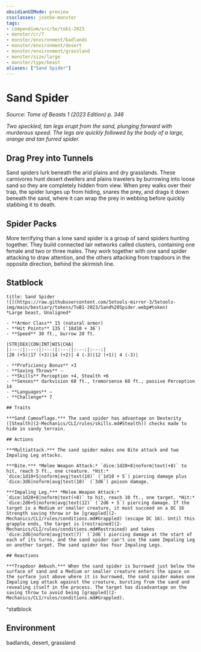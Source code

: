 ```yaml
---
obsidianUIMode: preview
cssclasses: json5e-monster
tags:
- compendium/src/5e/tob1-2023
- monster/cr/7
- monster/environment/badlands
- monster/environment/desert
- monster/environment/grassland
- monster/size/large
- monster/type/beast
aliases: ["Sand Spider"]
---
```

# Sand Spider
*Source: Tome of Beasts 1 (2023 Edition) p. 346*  

*Two speckled, tan legs erupt from the sand, plunging forward with murderous speed. The legs are quickly followed by the body of a large, orange and tan furred spider.*

## Drag Prey into Tunnels

Sand spiders lurk beneath the arid plains and dry grasslands. These carnivores hunt desert dwellers and plains travelers by burrowing into loose sand so they are completely hidden from view. When prey walks over their trap, the spider lunges up from hiding, snares the prey, and drags it down beneath the sand, where it can wrap the prey in webbing before quickly stabbing it to death.

## Spider Packs

More terrifying than a lone sand spider is a group of sand spiders hunting together. They build connected lair networks called clusters, containing one female and two or three males. They work together with one sand spider attacking to draw attention, and the others attacking from trapdoors in the opposite direction, behind the skirmish line.

## Statblock

```ad-statblock
title: Sand Spider
![](https://raw.githubusercontent.com/5etools-mirror-3/5etools-img/main/bestiary/tokens/ToB1-2023/Sand%20Spider.webp#token)
*Large beast, Unaligned*

- **Armor Class** 15 (natural armor)
- **Hit Points** 135 (`18d10 + 36`)
- **Speed** 30 ft., burrow 20 ft.

|STR|DEX|CON|INT|WIS|CHA|
|:---:|:---:|:---:|:---:|:---:|:---:|
|20 (+5)|17 (+3)|14 (+2)| 4 (-3)|12 (+1)| 4 (-3)|

- **Proficiency Bonus** +3
- **Saving Throws** ⏤
- **Skills** Perception +4, Stealth +6
- **Senses** darkvision 60 ft., tremorsense 60 ft., passive Perception 14
- **Languages** —
- **Challenge** 7

## Traits

***Sand Camouflage.*** The sand spider has advantage on Dexterity ([Stealth](2-Mechanics/CLI/rules/skills.md#Stealth)) checks made to hide in sandy terrain.

## Actions

***Multiattack.*** The sand spider makes one Bite attack and two Impaling Leg attacks.

***Bite.*** *Melee Weapon Attack:* `dice:1d20+8|noform|text(+8)` to hit, reach 5 ft., one creature. *Hit:* `dice:1d10+5|noform|avg|text(10)` (`1d10 + 5`) piercing damage plus `dice:3d6|noform|avg|text(10)` (`3d6`) poison damage.

***Impaling Leg.*** *Melee Weapon Attack:* `dice:1d20+8|noform|text(+8)` to hit, reach 10 ft., one target. *Hit:* `dice:2d6+5|noform|avg|text(12)` (`2d6 + 5`) piercing damage. If the target is a Medium or smaller creature, it must succeed on a DC 16 Strength saving throw or be [grappled](2-Mechanics/CLI/rules/conditions.md#Grappled) (escape DC 16). Until this grapple ends, the target is [restrained](2-Mechanics/CLI/rules/conditions.md#Restrained) and takes `dice:2d6|noform|avg|text(7)` (`2d6`) piercing damage at the start of each of its turns, and the sand spider can't use the same Impaling Leg on another target. The sand spider has four Impaling Legs.

## Reactions

***Trapdoor Ambush.*** When the sand spider is burrowed just below the surface of sand and a Medium or smaller creature enters the space on the surface just above where it is burrowed, the sand spider makes one Impaling Leg attack against the creature, bursting from the sand and revealing itself in the process. The target has disadvantage on the saving throw to avoid being [grappled](2-Mechanics/CLI/rules/conditions.md#Grappled).
```
^statblock

## Environment

badlands, desert, grassland